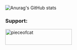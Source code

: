 ![Anurag's GitHub stats](https://github-readme-stats.vercel.app/api?username=Kruasan016&theme=date_night&show_icons=true)


<h3 align="left">Support:</h3>
<p><a href="https://ko-fi.com/pieceofcat"> <img align="left" src="https://cdn.ko-fi.com/cdn/kofi3.png?v=3" height="50" width="210" alt="pieceofcat" /></a></p><br><br>
